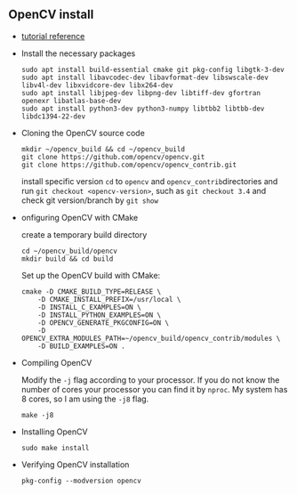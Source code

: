 ## OpenCV install

* [tutorial reference](https://linuxize.com/post/how-to-install-opencv-on-ubuntu-18-04/)

* Install the necessary packages
    ```
    sudo apt install build-essential cmake git pkg-config libgtk-3-dev
    sudo apt install libavcodec-dev libavformat-dev libswscale-dev libv4l-dev libxvidcore-dev libx264-dev
    sudo apt install libjpeg-dev libpng-dev libtiff-dev gfortran openexr libatlas-base-dev
    sudo apt install python3-dev python3-numpy libtbb2 libtbb-dev libdc1394-22-dev
    ```
* Cloning the OpenCV source code
    ```
    mkdir ~/opencv_build && cd ~/opencv_build
    git clone https://github.com/opencv/opencv.git
    git clone https://github.com/opencv/opencv_contrib.git
    ```
    install specific version `cd` to `opencv` and `opencv_contrib`directories and run `git checkout <opencv-version>`, such as `git checkout 3.4` and check git version/branch by  `git show `

* onfiguring OpenCV with CMake

    create a temporary build directory
    ```
    cd ~/opencv_build/opencv
    mkdir build && cd build
    ```

    Set up the OpenCV build with CMake:

    ```
    cmake -D CMAKE_BUILD_TYPE=RELEASE \
        -D CMAKE_INSTALL_PREFIX=/usr/local \
        -D INSTALL_C_EXAMPLES=ON \
        -D INSTALL_PYTHON_EXAMPLES=ON \
        -D OPENCV_GENERATE_PKGCONFIG=ON \
        -D OPENCV_EXTRA_MODULES_PATH=~/opencv_build/opencv_contrib/modules \
        -D BUILD_EXAMPLES=ON .
    ```
* Compiling OpenCV

    Modify the `-j` flag according to your processor. If you do not know the number of cores your processor you can find it by `nproc`. My system has 8 cores, so I am using the `-j8` flag.

    ```
    make -j8
    ```

* Installing OpenCV

    ```
    sudo make install
    ```

* Verifying OpenCV installation

    ```
    pkg-config --modversion opencv
    ```